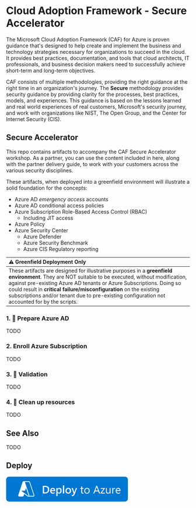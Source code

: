 # Cloud Adoption Framework - Secure Accelerator

The Microsoft Cloud Adoption Framework (CAF) for Azure is proven guidance that's designed to help create and implement the business and technology strategies necessary for organizations to succeed in the cloud. It provides best practices, documentation, and tools that cloud architects, IT professionals, and business decision makers need to successfully achieve short-term and long-term objectives.

CAF consists of multiple methodologies, providing the right guidance at the right time in an organization's journey. The **Secure** methodology provides security guidance by providing clarity for the processes, best practices, models, and experiences. This guidance is based on the lessons learned and real world experiences of real customers, Microsoft's security journey, and work with organizations like NIST, The Open Group, and the Center for Internet Security (CIS).

## Secure Accelerator

This repo contains artifacts to accompany the CAF Secure Accelerator workshop. As a partner, you can use the content included in here, along with the partner delivery guide, to work with your customers across the various security disciplines.

These artifacts, when deployed into a greenfield environment will illustrate a solid foundation for the concepts:

* Azure AD _emergency access_ accounts
* Azure AD conditional access policies
* Azure Subscription Role-Based Access Control (RBAC)
  * Including JIT access
* Azure Policy
* Azure Security Center
  * Azure Defender
  * Azure Security Benchmark
  * Azure CIS Regulatory reporting

| :warning: Greenfield Deployment Only |
|:------------------------------|
| These artifacts are designed for illustrative purposes in a **greenfield environment**. They are NOT suitable to be executed, without modification, against pre-existing Azure AD tenants or Azure Subscriptions. Doing so could result in **critical failure/misconfiguration** on the existing subscriptions and/or tenant due to pre-existing configuration not accounted for by the scripts. |

### 1. :rocket: Prepare Azure AD

TODO

### 2. Enroll Azure Subscription

TODO

### 3. :checkered_flag: Validation

TODO

### 4. :broom: Clean up resources

TODO

## See Also

TODO

## Deploy

[![Deploy To Azure](https://raw.githubusercontent.com/Azure/azure-quickstart-templates/master/1-CONTRIBUTION-GUIDE/images/deploytoazure.svg?sanitize=true)](https://portal.azure.com/#blade/Microsoft_Azure_CreateUIDef/CustomDeploymentBlade/uri/https%3A%2F%2Fraw.githubusercontent.com%2Fmspnp%2Fcaf-secure-amp-infra%2Fmain%2Fdeploy%2Fazuredeploy.json)
